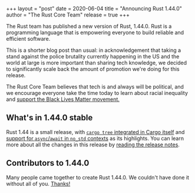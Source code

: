 +++
layout = "post"
date = 2020-06-04
title = "Announcing Rust 1.44.0"
author = "The Rust Core Team"
release = true
+++

The Rust team has published a new version of Rust, 1.44.0. Rust is a programming language that is empowering everyone to build reliable and efficient software.

This is a shorter blog post than usual: in acknowledgement that taking a stand against the police brutality currently happening in the US and the world at large is more important than sharing tech knowledge, we decided to significantly scale back the amount of promotion we're doing for this release.

The Rust Core Team believes that tech is and always will be political, and we encourage everyone take the time today to learn about racial inequality and [support the Black Lives Matter movement.](https://blacklivesmatters.carrd.co/)

[notes]: https://github.com/rust-lang/rust/blob/master/RELEASES.md#version-1440-2020-06-04

## What's in 1.44.0 stable

Rust 1.44 is a small release, with [`cargo tree` integrated in Cargo itself][cargotree] and [support for `async`/`await` in `no_std` contexts][asyncawaitnostd] as its highlights. You can learn more about all the changes in this release by [reading the release notes][notes].

[cargotree]: https://github.com/rust-lang/cargo/pull/8062/
[asyncawaitnostd]: https://github.com/rust-lang/rust/pull/69033/

## Contributors to 1.44.0

Many people came together to create Rust 1.44.0. We couldn't have done it without all of you. [Thanks!](https://thanks.rust-lang.org/rust/1.44.0/)
